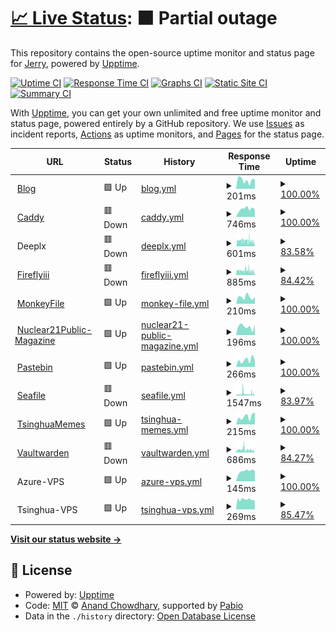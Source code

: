 # [📈 Live Status](https://status.sphenhe.me): <!--live status--> **🟧 Partial outage**

This repository contains the open-source uptime monitor and status page for [Jerry](https://status.sphenhe.me), powered by [Upptime](https://github.com/upptime/upptime).

[![Uptime CI](https://github.com/SphenHe/upptime/workflows/Uptime%20CI/badge.svg)](https://github.com/SphenHe/upptime/actions?query=workflow%3A%22Uptime+CI%22)
[![Response Time CI](https://github.com/SphenHe/upptime/workflows/Response%20Time%20CI/badge.svg)](https://github.com/SphenHe/upptime/actions?query=workflow%3A%22Response+Time+CI%22)
[![Graphs CI](https://github.com/SphenHe/upptime/workflows/Graphs%20CI/badge.svg)](https://github.com/SphenHe/upptime/actions?query=workflow%3A%22Graphs+CI%22)
[![Static Site CI](https://github.com/SphenHe/upptime/workflows/Static%20Site%20CI/badge.svg)](https://github.com/SphenHe/upptime/actions?query=workflow%3A%22Static+Site+CI%22)
[![Summary CI](https://github.com/SphenHe/upptime/workflows/Summary%20CI/badge.svg)](https://github.com/SphenHe/upptime/actions?query=workflow%3A%22Summary+CI%22)

With [Upptime](https://upptime.js.org), you can get your own unlimited and free uptime monitor and status page, powered entirely by a GitHub repository. We use [Issues](https://github.com/SphenHe/upptime/issues) as incident reports, [Actions](https://github.com/SphenHe/upptime/actions) as uptime monitors, and [Pages](https://status.sphenhe.me) for the status page.

<!--start: status pages-->
<!-- This summary is generated by Upptime (https://github.com/upptime/upptime) -->
<!-- Do not edit this manually, your changes will be overwritten -->
<!-- prettier-ignore -->
| URL | Status | History | Response Time | Uptime |
| --- | ------ | ------- | ------------- | ------ |
| <img alt="" src="https://icons.duckduckgo.com/ip3/blog.sphenhe.me.ico" height="13"> [Blog](https://blog.sphenhe.me) | 🟩 Up | [blog.yml](https://github.com/SphenHe/upptime/commits/HEAD/history/blog.yml) | <details><summary><img alt="Response time graph" src="./graphs/blog/response-time-week.png" height="20"> 201ms</summary><br><a href="https://status.sphenhe.me/history/blog"><img alt="Response time 195" src="https://img.shields.io/endpoint?url=https%3A%2F%2Fraw.githubusercontent.com%2FSphenHe%2Fupptime%2FHEAD%2Fapi%2Fblog%2Fresponse-time.json"></a><br><a href="https://status.sphenhe.me/history/blog"><img alt="24-hour response time 218" src="https://img.shields.io/endpoint?url=https%3A%2F%2Fraw.githubusercontent.com%2FSphenHe%2Fupptime%2FHEAD%2Fapi%2Fblog%2Fresponse-time-day.json"></a><br><a href="https://status.sphenhe.me/history/blog"><img alt="7-day response time 201" src="https://img.shields.io/endpoint?url=https%3A%2F%2Fraw.githubusercontent.com%2FSphenHe%2Fupptime%2FHEAD%2Fapi%2Fblog%2Fresponse-time-week.json"></a><br><a href="https://status.sphenhe.me/history/blog"><img alt="30-day response time 195" src="https://img.shields.io/endpoint?url=https%3A%2F%2Fraw.githubusercontent.com%2FSphenHe%2Fupptime%2FHEAD%2Fapi%2Fblog%2Fresponse-time-month.json"></a><br><a href="https://status.sphenhe.me/history/blog"><img alt="1-year response time 195" src="https://img.shields.io/endpoint?url=https%3A%2F%2Fraw.githubusercontent.com%2FSphenHe%2Fupptime%2FHEAD%2Fapi%2Fblog%2Fresponse-time-year.json"></a></details> | <details><summary><a href="https://status.sphenhe.me/history/blog">100.00%</a></summary><a href="https://status.sphenhe.me/history/blog"><img alt="All-time uptime 98.81%" src="https://img.shields.io/endpoint?url=https%3A%2F%2Fraw.githubusercontent.com%2FSphenHe%2Fupptime%2FHEAD%2Fapi%2Fblog%2Fuptime.json"></a><br><a href="https://status.sphenhe.me/history/blog"><img alt="24-hour uptime 100.00%" src="https://img.shields.io/endpoint?url=https%3A%2F%2Fraw.githubusercontent.com%2FSphenHe%2Fupptime%2FHEAD%2Fapi%2Fblog%2Fuptime-day.json"></a><br><a href="https://status.sphenhe.me/history/blog"><img alt="7-day uptime 100.00%" src="https://img.shields.io/endpoint?url=https%3A%2F%2Fraw.githubusercontent.com%2FSphenHe%2Fupptime%2FHEAD%2Fapi%2Fblog%2Fuptime-week.json"></a><br><a href="https://status.sphenhe.me/history/blog"><img alt="30-day uptime 98.81%" src="https://img.shields.io/endpoint?url=https%3A%2F%2Fraw.githubusercontent.com%2FSphenHe%2Fupptime%2FHEAD%2Fapi%2Fblog%2Fuptime-month.json"></a><br><a href="https://status.sphenhe.me/history/blog"><img alt="1-year uptime 98.81%" src="https://img.shields.io/endpoint?url=https%3A%2F%2Fraw.githubusercontent.com%2FSphenHe%2Fupptime%2FHEAD%2Fapi%2Fblog%2Fuptime-year.json"></a></details>
| <img alt="" src="https://icons.duckduckgo.com/ip3/sphenhe.me.ico" height="13"> [Caddy](https://sphenhe.me) | 🟥 Down | [caddy.yml](https://github.com/SphenHe/upptime/commits/HEAD/history/caddy.yml) | <details><summary><img alt="Response time graph" src="./graphs/caddy/response-time-week.png" height="20"> 746ms</summary><br><a href="https://status.sphenhe.me/history/caddy"><img alt="Response time 713" src="https://img.shields.io/endpoint?url=https%3A%2F%2Fraw.githubusercontent.com%2FSphenHe%2Fupptime%2FHEAD%2Fapi%2Fcaddy%2Fresponse-time.json"></a><br><a href="https://status.sphenhe.me/history/caddy"><img alt="24-hour response time 670" src="https://img.shields.io/endpoint?url=https%3A%2F%2Fraw.githubusercontent.com%2FSphenHe%2Fupptime%2FHEAD%2Fapi%2Fcaddy%2Fresponse-time-day.json"></a><br><a href="https://status.sphenhe.me/history/caddy"><img alt="7-day response time 746" src="https://img.shields.io/endpoint?url=https%3A%2F%2Fraw.githubusercontent.com%2FSphenHe%2Fupptime%2FHEAD%2Fapi%2Fcaddy%2Fresponse-time-week.json"></a><br><a href="https://status.sphenhe.me/history/caddy"><img alt="30-day response time 713" src="https://img.shields.io/endpoint?url=https%3A%2F%2Fraw.githubusercontent.com%2FSphenHe%2Fupptime%2FHEAD%2Fapi%2Fcaddy%2Fresponse-time-month.json"></a><br><a href="https://status.sphenhe.me/history/caddy"><img alt="1-year response time 713" src="https://img.shields.io/endpoint?url=https%3A%2F%2Fraw.githubusercontent.com%2FSphenHe%2Fupptime%2FHEAD%2Fapi%2Fcaddy%2Fresponse-time-year.json"></a></details> | <details><summary><a href="https://status.sphenhe.me/history/caddy">100.00%</a></summary><a href="https://status.sphenhe.me/history/caddy"><img alt="All-time uptime 99.86%" src="https://img.shields.io/endpoint?url=https%3A%2F%2Fraw.githubusercontent.com%2FSphenHe%2Fupptime%2FHEAD%2Fapi%2Fcaddy%2Fuptime.json"></a><br><a href="https://status.sphenhe.me/history/caddy"><img alt="24-hour uptime 99.99%" src="https://img.shields.io/endpoint?url=https%3A%2F%2Fraw.githubusercontent.com%2FSphenHe%2Fupptime%2FHEAD%2Fapi%2Fcaddy%2Fuptime-day.json"></a><br><a href="https://status.sphenhe.me/history/caddy"><img alt="7-day uptime 100.00%" src="https://img.shields.io/endpoint?url=https%3A%2F%2Fraw.githubusercontent.com%2FSphenHe%2Fupptime%2FHEAD%2Fapi%2Fcaddy%2Fuptime-week.json"></a><br><a href="https://status.sphenhe.me/history/caddy"><img alt="30-day uptime 99.86%" src="https://img.shields.io/endpoint?url=https%3A%2F%2Fraw.githubusercontent.com%2FSphenHe%2Fupptime%2FHEAD%2Fapi%2Fcaddy%2Fuptime-month.json"></a><br><a href="https://status.sphenhe.me/history/caddy"><img alt="1-year uptime 99.86%" src="https://img.shields.io/endpoint?url=https%3A%2F%2Fraw.githubusercontent.com%2FSphenHe%2Fupptime%2FHEAD%2Fapi%2Fcaddy%2Fuptime-year.json"></a></details>
| <img alt="" src="https://icons.duckduckgo.com/ip3/null.ico" height="13"> Deeplx | 🟥 Down | [deeplx.yml](https://github.com/SphenHe/upptime/commits/HEAD/history/deeplx.yml) | <details><summary><img alt="Response time graph" src="./graphs/deeplx/response-time-week.png" height="20"> 601ms</summary><br><a href="https://status.sphenhe.me/history/deeplx"><img alt="Response time 636" src="https://img.shields.io/endpoint?url=https%3A%2F%2Fraw.githubusercontent.com%2FSphenHe%2Fupptime%2FHEAD%2Fapi%2Fdeeplx%2Fresponse-time.json"></a><br><a href="https://status.sphenhe.me/history/deeplx"><img alt="24-hour response time 413" src="https://img.shields.io/endpoint?url=https%3A%2F%2Fraw.githubusercontent.com%2FSphenHe%2Fupptime%2FHEAD%2Fapi%2Fdeeplx%2Fresponse-time-day.json"></a><br><a href="https://status.sphenhe.me/history/deeplx"><img alt="7-day response time 601" src="https://img.shields.io/endpoint?url=https%3A%2F%2Fraw.githubusercontent.com%2FSphenHe%2Fupptime%2FHEAD%2Fapi%2Fdeeplx%2Fresponse-time-week.json"></a><br><a href="https://status.sphenhe.me/history/deeplx"><img alt="30-day response time 636" src="https://img.shields.io/endpoint?url=https%3A%2F%2Fraw.githubusercontent.com%2FSphenHe%2Fupptime%2FHEAD%2Fapi%2Fdeeplx%2Fresponse-time-month.json"></a><br><a href="https://status.sphenhe.me/history/deeplx"><img alt="1-year response time 636" src="https://img.shields.io/endpoint?url=https%3A%2F%2Fraw.githubusercontent.com%2FSphenHe%2Fupptime%2FHEAD%2Fapi%2Fdeeplx%2Fresponse-time-year.json"></a></details> | <details><summary><a href="https://status.sphenhe.me/history/deeplx">83.58%</a></summary><a href="https://status.sphenhe.me/history/deeplx"><img alt="All-time uptime 91.61%" src="https://img.shields.io/endpoint?url=https%3A%2F%2Fraw.githubusercontent.com%2FSphenHe%2Fupptime%2FHEAD%2Fapi%2Fdeeplx%2Fuptime.json"></a><br><a href="https://status.sphenhe.me/history/deeplx"><img alt="24-hour uptime 17.17%" src="https://img.shields.io/endpoint?url=https%3A%2F%2Fraw.githubusercontent.com%2FSphenHe%2Fupptime%2FHEAD%2Fapi%2Fdeeplx%2Fuptime-day.json"></a><br><a href="https://status.sphenhe.me/history/deeplx"><img alt="7-day uptime 83.58%" src="https://img.shields.io/endpoint?url=https%3A%2F%2Fraw.githubusercontent.com%2FSphenHe%2Fupptime%2FHEAD%2Fapi%2Fdeeplx%2Fuptime-week.json"></a><br><a href="https://status.sphenhe.me/history/deeplx"><img alt="30-day uptime 91.61%" src="https://img.shields.io/endpoint?url=https%3A%2F%2Fraw.githubusercontent.com%2FSphenHe%2Fupptime%2FHEAD%2Fapi%2Fdeeplx%2Fuptime-month.json"></a><br><a href="https://status.sphenhe.me/history/deeplx"><img alt="1-year uptime 91.61%" src="https://img.shields.io/endpoint?url=https%3A%2F%2Fraw.githubusercontent.com%2FSphenHe%2Fupptime%2FHEAD%2Fapi%2Fdeeplx%2Fuptime-year.json"></a></details>
| <img alt="" src="https://icons.duckduckgo.com/ip3/money.sphenhe.me.ico" height="13"> [Fireflyiii](https://money.sphenhe.me) | 🟥 Down | [fireflyiii.yml](https://github.com/SphenHe/upptime/commits/HEAD/history/fireflyiii.yml) | <details><summary><img alt="Response time graph" src="./graphs/fireflyiii/response-time-week.png" height="20"> 885ms</summary><br><a href="https://status.sphenhe.me/history/fireflyiii"><img alt="Response time 1139" src="https://img.shields.io/endpoint?url=https%3A%2F%2Fraw.githubusercontent.com%2FSphenHe%2Fupptime%2FHEAD%2Fapi%2Ffireflyiii%2Fresponse-time.json"></a><br><a href="https://status.sphenhe.me/history/fireflyiii"><img alt="24-hour response time 459" src="https://img.shields.io/endpoint?url=https%3A%2F%2Fraw.githubusercontent.com%2FSphenHe%2Fupptime%2FHEAD%2Fapi%2Ffireflyiii%2Fresponse-time-day.json"></a><br><a href="https://status.sphenhe.me/history/fireflyiii"><img alt="7-day response time 885" src="https://img.shields.io/endpoint?url=https%3A%2F%2Fraw.githubusercontent.com%2FSphenHe%2Fupptime%2FHEAD%2Fapi%2Ffireflyiii%2Fresponse-time-week.json"></a><br><a href="https://status.sphenhe.me/history/fireflyiii"><img alt="30-day response time 1139" src="https://img.shields.io/endpoint?url=https%3A%2F%2Fraw.githubusercontent.com%2FSphenHe%2Fupptime%2FHEAD%2Fapi%2Ffireflyiii%2Fresponse-time-month.json"></a><br><a href="https://status.sphenhe.me/history/fireflyiii"><img alt="1-year response time 1139" src="https://img.shields.io/endpoint?url=https%3A%2F%2Fraw.githubusercontent.com%2FSphenHe%2Fupptime%2FHEAD%2Fapi%2Ffireflyiii%2Fresponse-time-year.json"></a></details> | <details><summary><a href="https://status.sphenhe.me/history/fireflyiii">84.42%</a></summary><a href="https://status.sphenhe.me/history/fireflyiii"><img alt="All-time uptime 91.12%" src="https://img.shields.io/endpoint?url=https%3A%2F%2Fraw.githubusercontent.com%2FSphenHe%2Fupptime%2FHEAD%2Fapi%2Ffireflyiii%2Fuptime.json"></a><br><a href="https://status.sphenhe.me/history/fireflyiii"><img alt="24-hour uptime 16.76%" src="https://img.shields.io/endpoint?url=https%3A%2F%2Fraw.githubusercontent.com%2FSphenHe%2Fupptime%2FHEAD%2Fapi%2Ffireflyiii%2Fuptime-day.json"></a><br><a href="https://status.sphenhe.me/history/fireflyiii"><img alt="7-day uptime 84.42%" src="https://img.shields.io/endpoint?url=https%3A%2F%2Fraw.githubusercontent.com%2FSphenHe%2Fupptime%2FHEAD%2Fapi%2Ffireflyiii%2Fuptime-week.json"></a><br><a href="https://status.sphenhe.me/history/fireflyiii"><img alt="30-day uptime 91.12%" src="https://img.shields.io/endpoint?url=https%3A%2F%2Fraw.githubusercontent.com%2FSphenHe%2Fupptime%2FHEAD%2Fapi%2Ffireflyiii%2Fuptime-month.json"></a><br><a href="https://status.sphenhe.me/history/fireflyiii"><img alt="1-year uptime 91.12%" src="https://img.shields.io/endpoint?url=https%3A%2F%2Fraw.githubusercontent.com%2FSphenHe%2Fupptime%2FHEAD%2Fapi%2Ffireflyiii%2Fuptime-year.json"></a></details>
| <img alt="" src="https://icons.duckduckgo.com/ip3/monkey.sphenhe.me.ico" height="13"> [MonkeyFile](https://monkey.sphenhe.me) | 🟩 Up | [monkey-file.yml](https://github.com/SphenHe/upptime/commits/HEAD/history/monkey-file.yml) | <details><summary><img alt="Response time graph" src="./graphs/monkey-file/response-time-week.png" height="20"> 210ms</summary><br><a href="https://status.sphenhe.me/history/monkey-file"><img alt="Response time 440" src="https://img.shields.io/endpoint?url=https%3A%2F%2Fraw.githubusercontent.com%2FSphenHe%2Fupptime%2FHEAD%2Fapi%2Fmonkey-file%2Fresponse-time.json"></a><br><a href="https://status.sphenhe.me/history/monkey-file"><img alt="24-hour response time 215" src="https://img.shields.io/endpoint?url=https%3A%2F%2Fraw.githubusercontent.com%2FSphenHe%2Fupptime%2FHEAD%2Fapi%2Fmonkey-file%2Fresponse-time-day.json"></a><br><a href="https://status.sphenhe.me/history/monkey-file"><img alt="7-day response time 210" src="https://img.shields.io/endpoint?url=https%3A%2F%2Fraw.githubusercontent.com%2FSphenHe%2Fupptime%2FHEAD%2Fapi%2Fmonkey-file%2Fresponse-time-week.json"></a><br><a href="https://status.sphenhe.me/history/monkey-file"><img alt="30-day response time 440" src="https://img.shields.io/endpoint?url=https%3A%2F%2Fraw.githubusercontent.com%2FSphenHe%2Fupptime%2FHEAD%2Fapi%2Fmonkey-file%2Fresponse-time-month.json"></a><br><a href="https://status.sphenhe.me/history/monkey-file"><img alt="1-year response time 440" src="https://img.shields.io/endpoint?url=https%3A%2F%2Fraw.githubusercontent.com%2FSphenHe%2Fupptime%2FHEAD%2Fapi%2Fmonkey-file%2Fresponse-time-year.json"></a></details> | <details><summary><a href="https://status.sphenhe.me/history/monkey-file">100.00%</a></summary><a href="https://status.sphenhe.me/history/monkey-file"><img alt="All-time uptime 100.00%" src="https://img.shields.io/endpoint?url=https%3A%2F%2Fraw.githubusercontent.com%2FSphenHe%2Fupptime%2FHEAD%2Fapi%2Fmonkey-file%2Fuptime.json"></a><br><a href="https://status.sphenhe.me/history/monkey-file"><img alt="24-hour uptime 100.00%" src="https://img.shields.io/endpoint?url=https%3A%2F%2Fraw.githubusercontent.com%2FSphenHe%2Fupptime%2FHEAD%2Fapi%2Fmonkey-file%2Fuptime-day.json"></a><br><a href="https://status.sphenhe.me/history/monkey-file"><img alt="7-day uptime 100.00%" src="https://img.shields.io/endpoint?url=https%3A%2F%2Fraw.githubusercontent.com%2FSphenHe%2Fupptime%2FHEAD%2Fapi%2Fmonkey-file%2Fuptime-week.json"></a><br><a href="https://status.sphenhe.me/history/monkey-file"><img alt="30-day uptime 100.00%" src="https://img.shields.io/endpoint?url=https%3A%2F%2Fraw.githubusercontent.com%2FSphenHe%2Fupptime%2FHEAD%2Fapi%2Fmonkey-file%2Fuptime-month.json"></a><br><a href="https://status.sphenhe.me/history/monkey-file"><img alt="1-year uptime 100.00%" src="https://img.shields.io/endpoint?url=https%3A%2F%2Fraw.githubusercontent.com%2FSphenHe%2Fupptime%2FHEAD%2Fapi%2Fmonkey-file%2Fuptime-year.json"></a></details>
| <img alt="" src="https://icons.duckduckgo.com/ip3/magazine.sphenhe.me.ico" height="13"> [Nuclear21Public-Magazine](https://magazine.sphenhe.me) | 🟩 Up | [nuclear21-public-magazine.yml](https://github.com/SphenHe/upptime/commits/HEAD/history/nuclear21-public-magazine.yml) | <details><summary><img alt="Response time graph" src="./graphs/nuclear21-public-magazine/response-time-week.png" height="20"> 196ms</summary><br><a href="https://status.sphenhe.me/history/nuclear21-public-magazine"><img alt="Response time 357" src="https://img.shields.io/endpoint?url=https%3A%2F%2Fraw.githubusercontent.com%2FSphenHe%2Fupptime%2FHEAD%2Fapi%2Fnuclear21-public-magazine%2Fresponse-time.json"></a><br><a href="https://status.sphenhe.me/history/nuclear21-public-magazine"><img alt="24-hour response time 241" src="https://img.shields.io/endpoint?url=https%3A%2F%2Fraw.githubusercontent.com%2FSphenHe%2Fupptime%2FHEAD%2Fapi%2Fnuclear21-public-magazine%2Fresponse-time-day.json"></a><br><a href="https://status.sphenhe.me/history/nuclear21-public-magazine"><img alt="7-day response time 196" src="https://img.shields.io/endpoint?url=https%3A%2F%2Fraw.githubusercontent.com%2FSphenHe%2Fupptime%2FHEAD%2Fapi%2Fnuclear21-public-magazine%2Fresponse-time-week.json"></a><br><a href="https://status.sphenhe.me/history/nuclear21-public-magazine"><img alt="30-day response time 357" src="https://img.shields.io/endpoint?url=https%3A%2F%2Fraw.githubusercontent.com%2FSphenHe%2Fupptime%2FHEAD%2Fapi%2Fnuclear21-public-magazine%2Fresponse-time-month.json"></a><br><a href="https://status.sphenhe.me/history/nuclear21-public-magazine"><img alt="1-year response time 357" src="https://img.shields.io/endpoint?url=https%3A%2F%2Fraw.githubusercontent.com%2FSphenHe%2Fupptime%2FHEAD%2Fapi%2Fnuclear21-public-magazine%2Fresponse-time-year.json"></a></details> | <details><summary><a href="https://status.sphenhe.me/history/nuclear21-public-magazine">100.00%</a></summary><a href="https://status.sphenhe.me/history/nuclear21-public-magazine"><img alt="All-time uptime 100.00%" src="https://img.shields.io/endpoint?url=https%3A%2F%2Fraw.githubusercontent.com%2FSphenHe%2Fupptime%2FHEAD%2Fapi%2Fnuclear21-public-magazine%2Fuptime.json"></a><br><a href="https://status.sphenhe.me/history/nuclear21-public-magazine"><img alt="24-hour uptime 100.00%" src="https://img.shields.io/endpoint?url=https%3A%2F%2Fraw.githubusercontent.com%2FSphenHe%2Fupptime%2FHEAD%2Fapi%2Fnuclear21-public-magazine%2Fuptime-day.json"></a><br><a href="https://status.sphenhe.me/history/nuclear21-public-magazine"><img alt="7-day uptime 100.00%" src="https://img.shields.io/endpoint?url=https%3A%2F%2Fraw.githubusercontent.com%2FSphenHe%2Fupptime%2FHEAD%2Fapi%2Fnuclear21-public-magazine%2Fuptime-week.json"></a><br><a href="https://status.sphenhe.me/history/nuclear21-public-magazine"><img alt="30-day uptime 100.00%" src="https://img.shields.io/endpoint?url=https%3A%2F%2Fraw.githubusercontent.com%2FSphenHe%2Fupptime%2FHEAD%2Fapi%2Fnuclear21-public-magazine%2Fuptime-month.json"></a><br><a href="https://status.sphenhe.me/history/nuclear21-public-magazine"><img alt="1-year uptime 100.00%" src="https://img.shields.io/endpoint?url=https%3A%2F%2Fraw.githubusercontent.com%2FSphenHe%2Fupptime%2FHEAD%2Fapi%2Fnuclear21-public-magazine%2Fuptime-year.json"></a></details>
| <img alt="" src="https://icons.duckduckgo.com/ip3/pastebin.sphenhe.me.ico" height="13"> [Pastebin](https://pastebin.sphenhe.me) | 🟩 Up | [pastebin.yml](https://github.com/SphenHe/upptime/commits/HEAD/history/pastebin.yml) | <details><summary><img alt="Response time graph" src="./graphs/pastebin/response-time-week.png" height="20"> 266ms</summary><br><a href="https://status.sphenhe.me/history/pastebin"><img alt="Response time 274" src="https://img.shields.io/endpoint?url=https%3A%2F%2Fraw.githubusercontent.com%2FSphenHe%2Fupptime%2FHEAD%2Fapi%2Fpastebin%2Fresponse-time.json"></a><br><a href="https://status.sphenhe.me/history/pastebin"><img alt="24-hour response time 249" src="https://img.shields.io/endpoint?url=https%3A%2F%2Fraw.githubusercontent.com%2FSphenHe%2Fupptime%2FHEAD%2Fapi%2Fpastebin%2Fresponse-time-day.json"></a><br><a href="https://status.sphenhe.me/history/pastebin"><img alt="7-day response time 266" src="https://img.shields.io/endpoint?url=https%3A%2F%2Fraw.githubusercontent.com%2FSphenHe%2Fupptime%2FHEAD%2Fapi%2Fpastebin%2Fresponse-time-week.json"></a><br><a href="https://status.sphenhe.me/history/pastebin"><img alt="30-day response time 274" src="https://img.shields.io/endpoint?url=https%3A%2F%2Fraw.githubusercontent.com%2FSphenHe%2Fupptime%2FHEAD%2Fapi%2Fpastebin%2Fresponse-time-month.json"></a><br><a href="https://status.sphenhe.me/history/pastebin"><img alt="1-year response time 274" src="https://img.shields.io/endpoint?url=https%3A%2F%2Fraw.githubusercontent.com%2FSphenHe%2Fupptime%2FHEAD%2Fapi%2Fpastebin%2Fresponse-time-year.json"></a></details> | <details><summary><a href="https://status.sphenhe.me/history/pastebin">100.00%</a></summary><a href="https://status.sphenhe.me/history/pastebin"><img alt="All-time uptime 98.83%" src="https://img.shields.io/endpoint?url=https%3A%2F%2Fraw.githubusercontent.com%2FSphenHe%2Fupptime%2FHEAD%2Fapi%2Fpastebin%2Fuptime.json"></a><br><a href="https://status.sphenhe.me/history/pastebin"><img alt="24-hour uptime 100.00%" src="https://img.shields.io/endpoint?url=https%3A%2F%2Fraw.githubusercontent.com%2FSphenHe%2Fupptime%2FHEAD%2Fapi%2Fpastebin%2Fuptime-day.json"></a><br><a href="https://status.sphenhe.me/history/pastebin"><img alt="7-day uptime 100.00%" src="https://img.shields.io/endpoint?url=https%3A%2F%2Fraw.githubusercontent.com%2FSphenHe%2Fupptime%2FHEAD%2Fapi%2Fpastebin%2Fuptime-week.json"></a><br><a href="https://status.sphenhe.me/history/pastebin"><img alt="30-day uptime 98.83%" src="https://img.shields.io/endpoint?url=https%3A%2F%2Fraw.githubusercontent.com%2FSphenHe%2Fupptime%2FHEAD%2Fapi%2Fpastebin%2Fuptime-month.json"></a><br><a href="https://status.sphenhe.me/history/pastebin"><img alt="1-year uptime 98.83%" src="https://img.shields.io/endpoint?url=https%3A%2F%2Fraw.githubusercontent.com%2FSphenHe%2Fupptime%2FHEAD%2Fapi%2Fpastebin%2Fuptime-year.json"></a></details>
| <img alt="" src="https://icons.duckduckgo.com/ip3/seafile.sphenhe.me.ico" height="13"> [Seafile](https://seafile.sphenhe.me) | 🟥 Down | [seafile.yml](https://github.com/SphenHe/upptime/commits/HEAD/history/seafile.yml) | <details><summary><img alt="Response time graph" src="./graphs/seafile/response-time-week.png" height="20"> 1547ms</summary><br><a href="https://status.sphenhe.me/history/seafile"><img alt="Response time 1462" src="https://img.shields.io/endpoint?url=https%3A%2F%2Fraw.githubusercontent.com%2FSphenHe%2Fupptime%2FHEAD%2Fapi%2Fseafile%2Fresponse-time.json"></a><br><a href="https://status.sphenhe.me/history/seafile"><img alt="24-hour response time 801" src="https://img.shields.io/endpoint?url=https%3A%2F%2Fraw.githubusercontent.com%2FSphenHe%2Fupptime%2FHEAD%2Fapi%2Fseafile%2Fresponse-time-day.json"></a><br><a href="https://status.sphenhe.me/history/seafile"><img alt="7-day response time 1547" src="https://img.shields.io/endpoint?url=https%3A%2F%2Fraw.githubusercontent.com%2FSphenHe%2Fupptime%2FHEAD%2Fapi%2Fseafile%2Fresponse-time-week.json"></a><br><a href="https://status.sphenhe.me/history/seafile"><img alt="30-day response time 1462" src="https://img.shields.io/endpoint?url=https%3A%2F%2Fraw.githubusercontent.com%2FSphenHe%2Fupptime%2FHEAD%2Fapi%2Fseafile%2Fresponse-time-month.json"></a><br><a href="https://status.sphenhe.me/history/seafile"><img alt="1-year response time 1462" src="https://img.shields.io/endpoint?url=https%3A%2F%2Fraw.githubusercontent.com%2FSphenHe%2Fupptime%2FHEAD%2Fapi%2Fseafile%2Fresponse-time-year.json"></a></details> | <details><summary><a href="https://status.sphenhe.me/history/seafile">83.97%</a></summary><a href="https://status.sphenhe.me/history/seafile"><img alt="All-time uptime 90.85%" src="https://img.shields.io/endpoint?url=https%3A%2F%2Fraw.githubusercontent.com%2FSphenHe%2Fupptime%2FHEAD%2Fapi%2Fseafile%2Fuptime.json"></a><br><a href="https://status.sphenhe.me/history/seafile"><img alt="24-hour uptime 16.75%" src="https://img.shields.io/endpoint?url=https%3A%2F%2Fraw.githubusercontent.com%2FSphenHe%2Fupptime%2FHEAD%2Fapi%2Fseafile%2Fuptime-day.json"></a><br><a href="https://status.sphenhe.me/history/seafile"><img alt="7-day uptime 83.97%" src="https://img.shields.io/endpoint?url=https%3A%2F%2Fraw.githubusercontent.com%2FSphenHe%2Fupptime%2FHEAD%2Fapi%2Fseafile%2Fuptime-week.json"></a><br><a href="https://status.sphenhe.me/history/seafile"><img alt="30-day uptime 90.85%" src="https://img.shields.io/endpoint?url=https%3A%2F%2Fraw.githubusercontent.com%2FSphenHe%2Fupptime%2FHEAD%2Fapi%2Fseafile%2Fuptime-month.json"></a><br><a href="https://status.sphenhe.me/history/seafile"><img alt="1-year uptime 90.85%" src="https://img.shields.io/endpoint?url=https%3A%2F%2Fraw.githubusercontent.com%2FSphenHe%2Fupptime%2FHEAD%2Fapi%2Fseafile%2Fuptime-year.json"></a></details>
| <img alt="" src="https://icons.duckduckgo.com/ip3/memes.sphenhe.me.ico" height="13"> [TsinghuaMemes](https://memes.sphenhe.me) | 🟩 Up | [tsinghua-memes.yml](https://github.com/SphenHe/upptime/commits/HEAD/history/tsinghua-memes.yml) | <details><summary><img alt="Response time graph" src="./graphs/tsinghua-memes/response-time-week.png" height="20"> 215ms</summary><br><a href="https://status.sphenhe.me/history/tsinghua-memes"><img alt="Response time 461" src="https://img.shields.io/endpoint?url=https%3A%2F%2Fraw.githubusercontent.com%2FSphenHe%2Fupptime%2FHEAD%2Fapi%2Ftsinghua-memes%2Fresponse-time.json"></a><br><a href="https://status.sphenhe.me/history/tsinghua-memes"><img alt="24-hour response time 331" src="https://img.shields.io/endpoint?url=https%3A%2F%2Fraw.githubusercontent.com%2FSphenHe%2Fupptime%2FHEAD%2Fapi%2Ftsinghua-memes%2Fresponse-time-day.json"></a><br><a href="https://status.sphenhe.me/history/tsinghua-memes"><img alt="7-day response time 215" src="https://img.shields.io/endpoint?url=https%3A%2F%2Fraw.githubusercontent.com%2FSphenHe%2Fupptime%2FHEAD%2Fapi%2Ftsinghua-memes%2Fresponse-time-week.json"></a><br><a href="https://status.sphenhe.me/history/tsinghua-memes"><img alt="30-day response time 461" src="https://img.shields.io/endpoint?url=https%3A%2F%2Fraw.githubusercontent.com%2FSphenHe%2Fupptime%2FHEAD%2Fapi%2Ftsinghua-memes%2Fresponse-time-month.json"></a><br><a href="https://status.sphenhe.me/history/tsinghua-memes"><img alt="1-year response time 461" src="https://img.shields.io/endpoint?url=https%3A%2F%2Fraw.githubusercontent.com%2FSphenHe%2Fupptime%2FHEAD%2Fapi%2Ftsinghua-memes%2Fresponse-time-year.json"></a></details> | <details><summary><a href="https://status.sphenhe.me/history/tsinghua-memes">100.00%</a></summary><a href="https://status.sphenhe.me/history/tsinghua-memes"><img alt="All-time uptime 100.00%" src="https://img.shields.io/endpoint?url=https%3A%2F%2Fraw.githubusercontent.com%2FSphenHe%2Fupptime%2FHEAD%2Fapi%2Ftsinghua-memes%2Fuptime.json"></a><br><a href="https://status.sphenhe.me/history/tsinghua-memes"><img alt="24-hour uptime 100.00%" src="https://img.shields.io/endpoint?url=https%3A%2F%2Fraw.githubusercontent.com%2FSphenHe%2Fupptime%2FHEAD%2Fapi%2Ftsinghua-memes%2Fuptime-day.json"></a><br><a href="https://status.sphenhe.me/history/tsinghua-memes"><img alt="7-day uptime 100.00%" src="https://img.shields.io/endpoint?url=https%3A%2F%2Fraw.githubusercontent.com%2FSphenHe%2Fupptime%2FHEAD%2Fapi%2Ftsinghua-memes%2Fuptime-week.json"></a><br><a href="https://status.sphenhe.me/history/tsinghua-memes"><img alt="30-day uptime 100.00%" src="https://img.shields.io/endpoint?url=https%3A%2F%2Fraw.githubusercontent.com%2FSphenHe%2Fupptime%2FHEAD%2Fapi%2Ftsinghua-memes%2Fuptime-month.json"></a><br><a href="https://status.sphenhe.me/history/tsinghua-memes"><img alt="1-year uptime 100.00%" src="https://img.shields.io/endpoint?url=https%3A%2F%2Fraw.githubusercontent.com%2FSphenHe%2Fupptime%2FHEAD%2Fapi%2Ftsinghua-memes%2Fuptime-year.json"></a></details>
| <img alt="" src="https://icons.duckduckgo.com/ip3/vault.sphenhe.me.ico" height="13"> [Vaultwarden](https://vault.sphenhe.me) | 🟥 Down | [vaultwarden.yml](https://github.com/SphenHe/upptime/commits/HEAD/history/vaultwarden.yml) | <details><summary><img alt="Response time graph" src="./graphs/vaultwarden/response-time-week.png" height="20"> 686ms</summary><br><a href="https://status.sphenhe.me/history/vaultwarden"><img alt="Response time 647" src="https://img.shields.io/endpoint?url=https%3A%2F%2Fraw.githubusercontent.com%2FSphenHe%2Fupptime%2FHEAD%2Fapi%2Fvaultwarden%2Fresponse-time.json"></a><br><a href="https://status.sphenhe.me/history/vaultwarden"><img alt="24-hour response time 289" src="https://img.shields.io/endpoint?url=https%3A%2F%2Fraw.githubusercontent.com%2FSphenHe%2Fupptime%2FHEAD%2Fapi%2Fvaultwarden%2Fresponse-time-day.json"></a><br><a href="https://status.sphenhe.me/history/vaultwarden"><img alt="7-day response time 686" src="https://img.shields.io/endpoint?url=https%3A%2F%2Fraw.githubusercontent.com%2FSphenHe%2Fupptime%2FHEAD%2Fapi%2Fvaultwarden%2Fresponse-time-week.json"></a><br><a href="https://status.sphenhe.me/history/vaultwarden"><img alt="30-day response time 647" src="https://img.shields.io/endpoint?url=https%3A%2F%2Fraw.githubusercontent.com%2FSphenHe%2Fupptime%2FHEAD%2Fapi%2Fvaultwarden%2Fresponse-time-month.json"></a><br><a href="https://status.sphenhe.me/history/vaultwarden"><img alt="1-year response time 647" src="https://img.shields.io/endpoint?url=https%3A%2F%2Fraw.githubusercontent.com%2FSphenHe%2Fupptime%2FHEAD%2Fapi%2Fvaultwarden%2Fresponse-time-year.json"></a></details> | <details><summary><a href="https://status.sphenhe.me/history/vaultwarden">84.27%</a></summary><a href="https://status.sphenhe.me/history/vaultwarden"><img alt="All-time uptime 91.00%" src="https://img.shields.io/endpoint?url=https%3A%2F%2Fraw.githubusercontent.com%2FSphenHe%2Fupptime%2FHEAD%2Fapi%2Fvaultwarden%2Fuptime.json"></a><br><a href="https://status.sphenhe.me/history/vaultwarden"><img alt="24-hour uptime 16.75%" src="https://img.shields.io/endpoint?url=https%3A%2F%2Fraw.githubusercontent.com%2FSphenHe%2Fupptime%2FHEAD%2Fapi%2Fvaultwarden%2Fuptime-day.json"></a><br><a href="https://status.sphenhe.me/history/vaultwarden"><img alt="7-day uptime 84.27%" src="https://img.shields.io/endpoint?url=https%3A%2F%2Fraw.githubusercontent.com%2FSphenHe%2Fupptime%2FHEAD%2Fapi%2Fvaultwarden%2Fuptime-week.json"></a><br><a href="https://status.sphenhe.me/history/vaultwarden"><img alt="30-day uptime 91.00%" src="https://img.shields.io/endpoint?url=https%3A%2F%2Fraw.githubusercontent.com%2FSphenHe%2Fupptime%2FHEAD%2Fapi%2Fvaultwarden%2Fuptime-month.json"></a><br><a href="https://status.sphenhe.me/history/vaultwarden"><img alt="1-year uptime 91.00%" src="https://img.shields.io/endpoint?url=https%3A%2F%2Fraw.githubusercontent.com%2FSphenHe%2Fupptime%2FHEAD%2Fapi%2Fvaultwarden%2Fuptime-year.json"></a></details>
| <img alt="" src="https://icons.duckduckgo.com/ip3/null.ico" height="13"> Azure-VPS | 🟩 Up | [azure-vps.yml](https://github.com/SphenHe/upptime/commits/HEAD/history/azure-vps.yml) | <details><summary><img alt="Response time graph" src="./graphs/azure-vps/response-time-week.png" height="20"> 145ms</summary><br><a href="https://status.sphenhe.me/history/azure-vps"><img alt="Response time 147" src="https://img.shields.io/endpoint?url=https%3A%2F%2Fraw.githubusercontent.com%2FSphenHe%2Fupptime%2FHEAD%2Fapi%2Fazure-vps%2Fresponse-time.json"></a><br><a href="https://status.sphenhe.me/history/azure-vps"><img alt="24-hour response time 144" src="https://img.shields.io/endpoint?url=https%3A%2F%2Fraw.githubusercontent.com%2FSphenHe%2Fupptime%2FHEAD%2Fapi%2Fazure-vps%2Fresponse-time-day.json"></a><br><a href="https://status.sphenhe.me/history/azure-vps"><img alt="7-day response time 145" src="https://img.shields.io/endpoint?url=https%3A%2F%2Fraw.githubusercontent.com%2FSphenHe%2Fupptime%2FHEAD%2Fapi%2Fazure-vps%2Fresponse-time-week.json"></a><br><a href="https://status.sphenhe.me/history/azure-vps"><img alt="30-day response time 147" src="https://img.shields.io/endpoint?url=https%3A%2F%2Fraw.githubusercontent.com%2FSphenHe%2Fupptime%2FHEAD%2Fapi%2Fazure-vps%2Fresponse-time-month.json"></a><br><a href="https://status.sphenhe.me/history/azure-vps"><img alt="1-year response time 147" src="https://img.shields.io/endpoint?url=https%3A%2F%2Fraw.githubusercontent.com%2FSphenHe%2Fupptime%2FHEAD%2Fapi%2Fazure-vps%2Fresponse-time-year.json"></a></details> | <details><summary><a href="https://status.sphenhe.me/history/azure-vps">100.00%</a></summary><a href="https://status.sphenhe.me/history/azure-vps"><img alt="All-time uptime 99.91%" src="https://img.shields.io/endpoint?url=https%3A%2F%2Fraw.githubusercontent.com%2FSphenHe%2Fupptime%2FHEAD%2Fapi%2Fazure-vps%2Fuptime.json"></a><br><a href="https://status.sphenhe.me/history/azure-vps"><img alt="24-hour uptime 100.00%" src="https://img.shields.io/endpoint?url=https%3A%2F%2Fraw.githubusercontent.com%2FSphenHe%2Fupptime%2FHEAD%2Fapi%2Fazure-vps%2Fuptime-day.json"></a><br><a href="https://status.sphenhe.me/history/azure-vps"><img alt="7-day uptime 100.00%" src="https://img.shields.io/endpoint?url=https%3A%2F%2Fraw.githubusercontent.com%2FSphenHe%2Fupptime%2FHEAD%2Fapi%2Fazure-vps%2Fuptime-week.json"></a><br><a href="https://status.sphenhe.me/history/azure-vps"><img alt="30-day uptime 99.91%" src="https://img.shields.io/endpoint?url=https%3A%2F%2Fraw.githubusercontent.com%2FSphenHe%2Fupptime%2FHEAD%2Fapi%2Fazure-vps%2Fuptime-month.json"></a><br><a href="https://status.sphenhe.me/history/azure-vps"><img alt="1-year uptime 99.91%" src="https://img.shields.io/endpoint?url=https%3A%2F%2Fraw.githubusercontent.com%2FSphenHe%2Fupptime%2FHEAD%2Fapi%2Fazure-vps%2Fuptime-year.json"></a></details>
| <img alt="" src="https://icons.duckduckgo.com/ip3/null.ico" height="13"> Tsinghua-VPS | 🟩 Up | [tsinghua-vps.yml](https://github.com/SphenHe/upptime/commits/HEAD/history/tsinghua-vps.yml) | <details><summary><img alt="Response time graph" src="./graphs/tsinghua-vps/response-time-week.png" height="20"> 269ms</summary><br><a href="https://status.sphenhe.me/history/tsinghua-vps"><img alt="Response time 266" src="https://img.shields.io/endpoint?url=https%3A%2F%2Fraw.githubusercontent.com%2FSphenHe%2Fupptime%2FHEAD%2Fapi%2Ftsinghua-vps%2Fresponse-time.json"></a><br><a href="https://status.sphenhe.me/history/tsinghua-vps"><img alt="24-hour response time 245" src="https://img.shields.io/endpoint?url=https%3A%2F%2Fraw.githubusercontent.com%2FSphenHe%2Fupptime%2FHEAD%2Fapi%2Ftsinghua-vps%2Fresponse-time-day.json"></a><br><a href="https://status.sphenhe.me/history/tsinghua-vps"><img alt="7-day response time 269" src="https://img.shields.io/endpoint?url=https%3A%2F%2Fraw.githubusercontent.com%2FSphenHe%2Fupptime%2FHEAD%2Fapi%2Ftsinghua-vps%2Fresponse-time-week.json"></a><br><a href="https://status.sphenhe.me/history/tsinghua-vps"><img alt="30-day response time 266" src="https://img.shields.io/endpoint?url=https%3A%2F%2Fraw.githubusercontent.com%2FSphenHe%2Fupptime%2FHEAD%2Fapi%2Ftsinghua-vps%2Fresponse-time-month.json"></a><br><a href="https://status.sphenhe.me/history/tsinghua-vps"><img alt="1-year response time 266" src="https://img.shields.io/endpoint?url=https%3A%2F%2Fraw.githubusercontent.com%2FSphenHe%2Fupptime%2FHEAD%2Fapi%2Ftsinghua-vps%2Fresponse-time-year.json"></a></details> | <details><summary><a href="https://status.sphenhe.me/history/tsinghua-vps">85.47%</a></summary><a href="https://status.sphenhe.me/history/tsinghua-vps"><img alt="All-time uptime 92.56%" src="https://img.shields.io/endpoint?url=https%3A%2F%2Fraw.githubusercontent.com%2FSphenHe%2Fupptime%2FHEAD%2Fapi%2Ftsinghua-vps%2Fuptime.json"></a><br><a href="https://status.sphenhe.me/history/tsinghua-vps"><img alt="24-hour uptime 20.47%" src="https://img.shields.io/endpoint?url=https%3A%2F%2Fraw.githubusercontent.com%2FSphenHe%2Fupptime%2FHEAD%2Fapi%2Ftsinghua-vps%2Fuptime-day.json"></a><br><a href="https://status.sphenhe.me/history/tsinghua-vps"><img alt="7-day uptime 85.47%" src="https://img.shields.io/endpoint?url=https%3A%2F%2Fraw.githubusercontent.com%2FSphenHe%2Fupptime%2FHEAD%2Fapi%2Ftsinghua-vps%2Fuptime-week.json"></a><br><a href="https://status.sphenhe.me/history/tsinghua-vps"><img alt="30-day uptime 92.56%" src="https://img.shields.io/endpoint?url=https%3A%2F%2Fraw.githubusercontent.com%2FSphenHe%2Fupptime%2FHEAD%2Fapi%2Ftsinghua-vps%2Fuptime-month.json"></a><br><a href="https://status.sphenhe.me/history/tsinghua-vps"><img alt="1-year uptime 92.56%" src="https://img.shields.io/endpoint?url=https%3A%2F%2Fraw.githubusercontent.com%2FSphenHe%2Fupptime%2FHEAD%2Fapi%2Ftsinghua-vps%2Fuptime-year.json"></a></details>

<!--end: status pages-->

[**Visit our status website →**](https://status.sphenhe.me)

## 📄 License

- Powered by: [Upptime](https://github.com/upptime/upptime)
- Code: [MIT](./LICENSE) © [Anand Chowdhary](https://anandchowdhary.com), supported by [Pabio](https://pabio.com)
- Data in the `./history` directory: [Open Database License](https://opendatacommons.org/licenses/odbl/1-0/)
